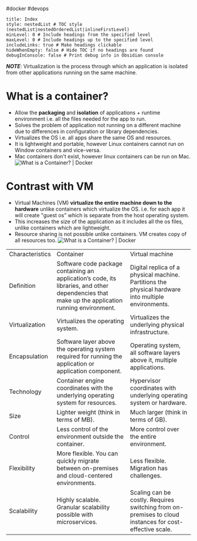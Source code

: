 #docker #devops 
```table-of-contents
title: Index
style: nestedList # TOC style (nestedList|nestedOrderedList|inlineFirstLevel)
minLevel: 0 # Include headings from the specified level
maxLevel: 0 # Include headings up to the specified level
includeLinks: true # Make headings clickable
hideWhenEmpty: false # Hide TOC if no headings are found
debugInConsole: false # Print debug info in Obsidian console
```

***NOTE***: Virtualization is the process through which an application is isolated from other applications running on the same machine.
# What is a container?
+ Allow the **packaging** and **isolation** of applications + runtime environment i.e. all the files needed for the app to run.
+ Solves the problem of application not running on a different machine due to differences in configuration or library dependencies.
+ Virtualizes the OS i.e. all apps share the same OS and resources.
+ It is lightweight and portable, however Linux containers cannot run on Window containers and vice-versa.
+ Mac containers don't exist, however linux containers can be run on Mac.
![What is a Container? | Docker](https://www.docker.com/app/uploads/2021/11/docker-containerized-appliction-blue-border_2.png)
# Contrast with VM
+ Virtual Machines (VM) **virtualize the entire machine down to the hardware** unlike containers which virtualize the OS. i.e. for each app it will create "guest os" which is separate from the host operating system.
+ This increases the size of the application as it includes all the os files, unlike containers which are lightweight.
+ Resource sharing is not possible unlike containers. VM creates copy of all resources too.
![What is a Container? | Docker](https://www.docker.com/app/uploads/2021/11/container-vm-whatcontainer_2.png)

|                 |                                                                                                                                                 |                                                                                                         |
| --------------- | ----------------------------------------------------------------------------------------------------------------------------------------------- | ------------------------------------------------------------------------------------------------------- |
| Characteristics | Container                                                                                                                                       | Virtual machine                                                                                         |
| Definition      | Software code package containing an application’s code, its libraries, and other dependencies that make up the application running environment. | Digital replica of a physical machine. Partitions the physical hardware into multiple environments.     |
| Virtualization  | Virtualizes the operating system.                                                                                                               | Virtualizes the underlying physical infrastructure.                                                     |
| Encapsulation   | Software layer above the operating system required for running the application or application component.                                        | Operating system, all software layers above it, multiple applications.                                  |
| Technology      | Container engine coordinates with the underlying operating system for resources.                                                                | Hypervisor coordinates with underlying operating system or hardware.                                    |
| Size            | Lighter weight (think in terms of MB).                                                                                                          | Much larger (think in terms of GB).                                                                     |
| Control         | Less control of the environment outside the container.                                                                                          | More control over the entire environment.                                                               |
| Flexibility     | More flexible. You can quickly migrate between on-premises and cloud-centered environments.                                                     | Less flexible. Migration has challenges.                                                                |
| Scalability     | Highly scalable. Granular scalability possible with microservices.                                                                              | Scaling can be costly. Requires switching from on-premises to cloud instances for cost-effective scale. |